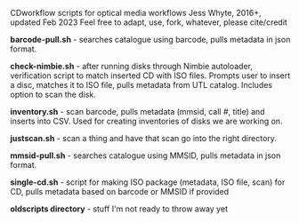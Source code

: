 CDworkflow
scripts for optical media workflows
Jess Whyte, 2016+, updated Feb 2023
Feel free to adapt, use, fork, whatever, please cite/credit

**barcode-pull.sh** - searches catalogue using barcode, pulls metadata in json format. 

**check-nimbie.sh** - after running disks through Nimbie autoloader, verification script to match inserted CD with ISO files. Prompts user to insert a disc, matches it to ISO file, pulls metadata from UTL catalog. Includes option to scan the disk.

**inventory.sh** - scan barcode, pulls metadata (mmsid, call #, title) and inserts into CSV. Used for creating inventories of disks we are working on. 

**justscan.sh** - scan a thing and have that scan go into the right directory. 

**mmsid-pull.sh** - searches catalogue using MMSID, pulls metadata in json format. 

**single-cd.sh** - script for making ISO package (metadata, ISO file, scan) for CD, pulls metadata based on barcode or MMSID if provided

**oldscripts directory** - stuff I'm not ready to throw away yet
